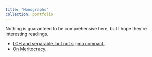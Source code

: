 ```yaml
---
title: "Monographs"
collection: portfolio
---
```

Nothing is guaranteed to be comprehensive here, but I hope they're interesting readings.
- [LCH and separable, but not sigma compact.](http://Zhi0467.github.io/files/mono_LCH_example.pdf).
- [On Meritocracy.](http://Zhi0467.github.io/files/On-Meritocracy.pdf).

